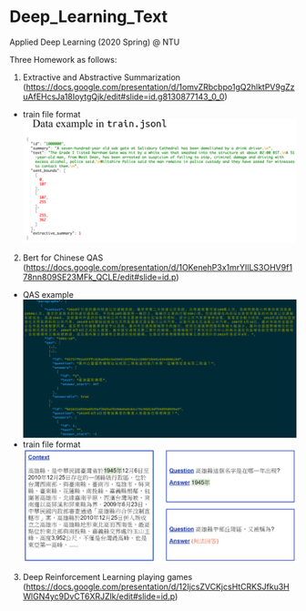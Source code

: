 # Deep_Learning_Text

Applied Deep Learning (2020 Spring) @ NTU

Three Homework as follows:
   1. Extractive and Abstractive Summarization (https://docs.google.com/presentation/d/1omvZRbcbpo1gQ2hlktPV9gZzuAfEHcsJa18IoytgQjk/edit#slide=id.g8130877143_0_0)
   * train file format
   ![](./extractive_abstractive_summarization/summarization_example.PNG)
   
   2. Bert for Chinese QAS (https://docs.google.com/presentation/d/1OKenehP3x1mrYIlLS3OHV9f178nn809SE23MFk_QCLE/edit#slide=id.p)
   * QAS example 
   ![](./Bert_for_chinese_answering/dataformat.PNG)
   * train file format
   ![](./Bert_for_chinese_answering/QASsample.PNG)
   3. Deep Reinforcement Learning playing games (https://docs.google.com/presentation/d/12IjcsZVCKjcsHtCRKSJfku3HWlGN4yc9DvCT6XRJZlk/edit#slide=id.p)
